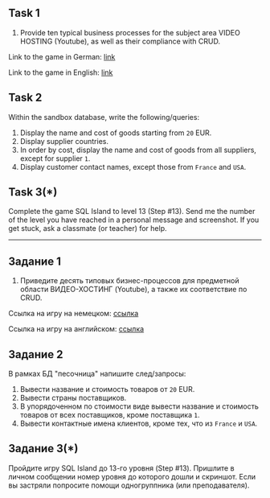 ## Task 1
1. Provide ten typical business processes for the subject area VIDEO HOSTING (Youtube), as well as their compliance with CRUD.

Link to the game in German:
[link](http://sql-island.informatik.uni-kl.de/?lang=de)

Link to the game in English:
[link](http://sql-island.informatik.uni-kl.de/?lang=en)

## Task 2
Within the sandbox database, write the following/queries:
1. Display the name and cost of goods starting from `20` EUR.
2. Display supplier countries.
3. In order by cost, display the name and cost of goods from all suppliers, except for supplier `1`.
4. Display customer contact names, except those from `France` and `USA`.


## Task 3(*)
Complete the game SQL Island to level 13 (Step #13).
Send me the number of the level you have reached in a personal message and screenshot. If you get stuck, ask a classmate (or teacher) for help.

--------------------------------------------------

## Задание 1
1. Приведите десять типовых бизнес-процессов для предметной области ВИДЕО-ХОСТИНГ (Youtube), а также их соответствие по CRUD.

Ссылка на игру на немецком:
[ссылка](http://sql-island.informatik.uni-kl.de/?lang=de)

Ссылка на игру на английском: 
[ссылка](http://sql-island.informatik.uni-kl.de/?lang=en)

## Задание 2
В рамках БД "песочница" напишите след/запросы:
1. Вывести название и стоимость товаров от `20` EUR. 
2. Вывести страны поставщиков. 
3. В упорядоченном по стоимости виде вывести название и стоимость товаров от всех поставщиков, кроме поставщика `1`.
4. Вывести контактные имена клиентов, кроме тех, что из `France` и `USA`.


## Задание 3(*)
Пройдите игру SQL Island до 13-го уровня (Step #13).
Пришлите в личном сообщении номер уровня до которого дошли и скриншот. Если вы застряли попросите помощи одногруппника (или преподавателя).